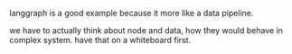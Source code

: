 langgraph is a good example because it more like a data pipeline.

we have to actually think about node and data, how they would behave in complex system. have that on a whiteboard first.
